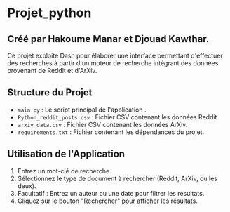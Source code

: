 # Projet_python
## Créé par Hakoume Manar et Djouad Kawthar.

Ce projet exploite Dash pour élaborer une interface permettant d'effectuer des recherches à partir d'un moteur de recherche intégrant des données provenant de Reddit et d'ArXiv.

## Structure du Projet

- `main.py` : Le script principal de l'application .
- `Python_reddit_posts.csv` : Fichier CSV contenant les données Reddit.
- `arxiv_data.csv` : Fichier CSV contenant les données ArXiv.
- `requirements.txt` : Fichier contenant les dépendances du projet.

## Utilisation de l'Application

1. Entrez un mot-clé de recherche.
2. Sélectionnez le type de document à rechercher (Reddit, ArXiv, ou les deux).
3. Facultatif : Entrez un auteur ou une date pour filtrer les résultats.
4. Cliquez sur le bouton "Rechercher" pour afficher les résultats.
